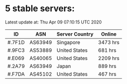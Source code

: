 # 5 stable servers:

Latest update at: Thu Apr 09 07:10:15 UTC 2020

| ID | ASN | Server Country | Online |
| -- | --- | -------------- | ------ |
| #.7F1D | AS63949 | Singapore | 3473 hrs |
| #.9FC3 | AS53889 | United States | 681 hrs |
| #.E069 | AS40065 | United States | 2209 hrs |
| #.2A79 | AS63949 | Japan | 889 hrs |
| #.F7DA | AS45102 | United States | 467 hrs |

